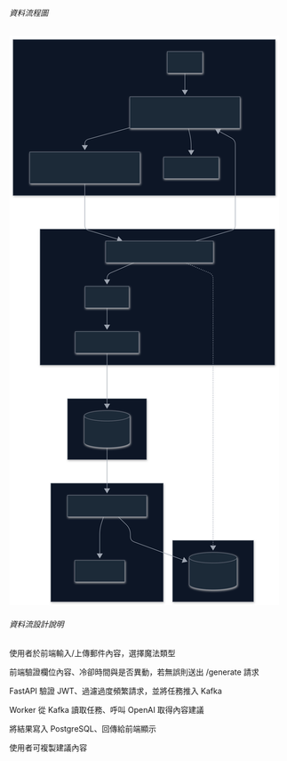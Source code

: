 ###### 資料流程圖

![系統架構圖](./FLOWCHART.svg)

###### 資料流設計說明

使用者於前端輸入/上傳郵件內容，選擇魔法類型

前端驗證欄位內容、冷卻時間與是否異動，若無誤則送出 /generate 請求

FastAPI 驗證 JWT、過濾過度頻繁請求，並將任務推入 Kafka

Worker 從 Kafka 讀取任務、呼叫 OpenAI 取得內容建議

將結果寫入 PostgreSQL、回傳給前端顯示

使用者可複製建議內容
